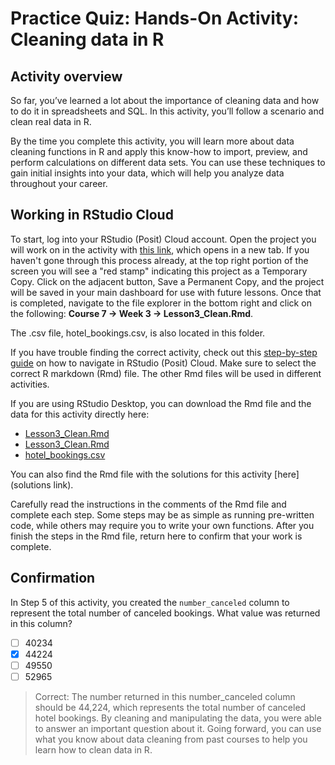 # Practice Quiz: Hands-On Activity: Cleaning data in R

## Activity overview

So far, you’ve learned a lot about the importance of cleaning data and how to do it in spreadsheets and SQL. In this activity, you’ll follow a scenario and clean real data in R.

By the time you complete this activity, you will learn more about data cleaning functions in R and apply this know-how to import, preview, and perform calculations on different data sets. You can use these techniques to gain initial insights into your data, which will help you analyze data throughout your career.

## Working in RStudio Cloud

To start, log into your RStudio (Posit) Cloud account. Open the project you will work on in the activity with [this link](https://posit.cloud/content/6208304), which opens in a new tab. If you haven't gone through this process already, at the top right portion of the screen you will see a "red stamp" indicating this project as a Temporary Copy. Click on the adjacent button, Save a Permanent Copy, and the project will be saved in your main dashboard for use with future lessons. Once that is completed,  navigate to the file explorer in the bottom right and click on the following: **Course 7 -> Week 3 -> Lesson3_Clean.Rmd**.

The .csv file, hotel_bookings.csv, is also located in this folder.

If you have trouble finding the correct activity, check out this [step-by-step guide](https://scribehow.com/shared/Access_and_Install_Course_Material_for_Lesson_3__JGhlL8PLSxuqtK2KRWZkJw) on how to navigate in RStudio (Posit) Cloud. Make sure to select the correct R markdown (Rmd) file. The other Rmd files will be used in different activities.

If you are using RStudio Desktop, you can download the Rmd file and the data for this activity directly here:

- [Lesson3_Clean.Rmd](./resources/Lesson3_Clean.Rmd)
- [Lesson3_Clean.Rmd](./resources/Lesson3_Clean.Rmd)
- [hotel_bookings.csv](../p1_explore-data-and-R/resources/hotel_bookings.csv)

You can also find the Rmd file with the solutions for this activity [here](solutions link).

Carefully read the instructions in the comments of the Rmd file and complete each step. Some steps may be as simple as running pre-written code, while others may require you to write your own functions. After you finish the steps in the Rmd file, return here to confirm that your work is complete.

## Confirmation

In Step 5 of this activity, you created the `number_canceled` column to represent the total number of canceled bookings. What value was returned in this column?

- [ ] 40234
- [x] 44224
- [ ] 49550
- [ ] 52965

> Correct: The number returned in this number_canceled column should be 44,224, which represents the total number of canceled hotel bookings. By cleaning and manipulating the data, you were able to answer an important question about it. Going forward, you can use what you know about data cleaning from past courses to help you learn how to clean data in R.
